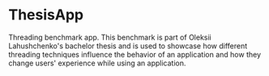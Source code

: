 # ThesisApp
Threading benchmark app.
This benchmark is part of Oleksii Lahushchenko's bachelor thesis and is used to showcase how different 
threading techniques influence the behavior of an application and how they change
users' experience while using an application.
